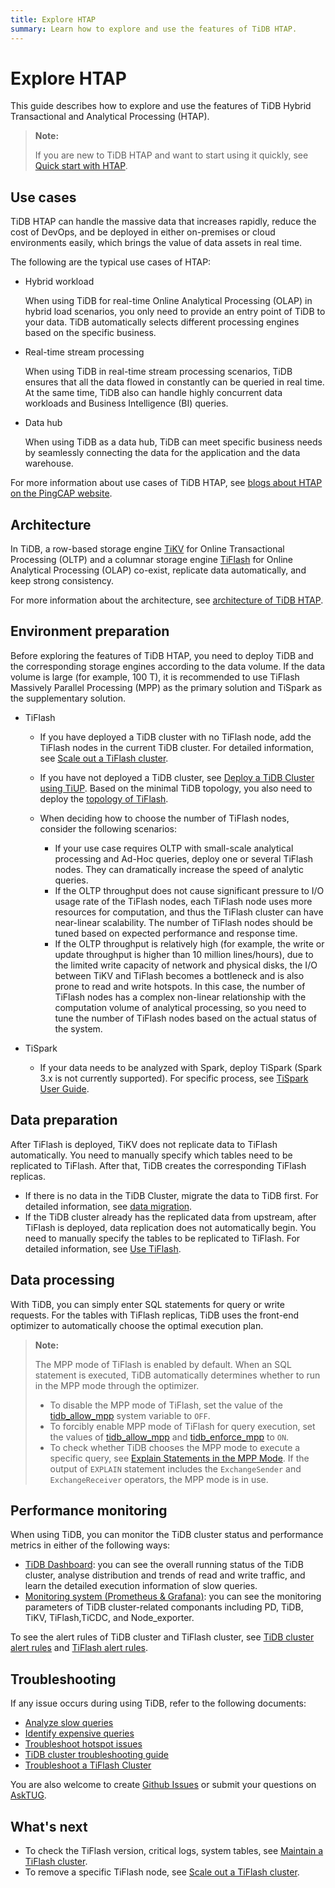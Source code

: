 ```yaml
---
title: Explore HTAP
summary: Learn how to explore and use the features of TiDB HTAP. 
---
```


# Explore HTAP

This guide describes how to explore and use the features of TiDB Hybrid Transactional and Analytical Processing (HTAP).

> **Note:**
>
> If you are new to TiDB HTAP and want to start using it quickly, see [Quick start with HTAP](/quick-start-with-htap.md).

## Use cases

TiDB HTAP can handle the massive data that increases rapidly, reduce the cost of DevOps, and be deployed in either on-premises or cloud environments easily, which brings the value of data assets in real time.

The following are the typical use cases of HTAP:

- Hybrid workload

    When using TiDB for real-time Online Analytical Processing (OLAP) in hybrid load scenarios, you only need to provide an entry point of TiDB to your data. TiDB automatically selects different processing engines based on the specific business.

- Real-time stream processing

    When using TiDB in real-time stream processing scenarios, TiDB ensures that all the data flowed in constantly can be queried in real time. At the same time, TiDB also can handle highly concurrent data workloads and Business Intelligence (BI) queries.

- Data hub

    When using TiDB as a data hub, TiDB can meet specific business needs by seamlessly connecting the data for the application and the data warehouse.

For more information about use cases of TiDB HTAP, see [blogs about HTAP on the PingCAP website](https://en.pingcap.com/blog/tag/HTAP).

## Architecture

In TiDB, a row-based storage engine [TiKV](/tikv-overview.md) for Online Transactional Processing (OLTP) and a columnar storage engine [TiFlash](/tiflash/tiflash-overview.md) for Online Analytical Processing (OLAP) co-exist, replicate data automatically, and keep strong consistency. 

For more information about the architecture, see [architecture of TiDB HTAP](/tiflash/tiflash-overview.md#architecture).

## Environment preparation 

Before exploring the features of TiDB HTAP, you need to deploy TiDB and the corresponding storage engines according to the data volume. If the data volume is large (for example, 100 T), it is recommended to use TiFlash Massively Parallel Processing (MPP) as the primary solution and TiSpark as the supplementary solution.

- TiFlash

    - If you have deployed a TiDB cluster with no TiFlash node, add the TiFlash nodes in the current TiDB cluster. For detailed information, see [Scale out a TiFlash cluster](/scale-tidb-using-tiup.md#scale-out-a-tiflash-cluster).
    - If you have not deployed a TiDB cluster, see [Deploy a TiDB Cluster using TiUP](/production-deployment-using-tiup.md).  Based on the minimal TiDB topology, you also need to deploy the [topology of TiFlash](/tiflash-deployment-topology.md).
    - When deciding how to choose the number of TiFlash nodes, consider the following scenarios:

        - If your use case requires OLTP with small-scale analytical processing and Ad-Hoc queries, deploy one or several TiFlash nodes. They can dramatically increase the speed of analytic queries.
        - If the OLTP throughput does not cause significant pressure to I/O usage rate of the TiFlash nodes, each TiFlash node uses more resources for computation, and thus the TiFlash cluster can have near-linear scalability. The number of TiFlash nodes should be tuned based on expected performance and response time.
        - If the OLTP throughput is relatively high (for example, the write or update throughput is higher than 10 million lines/hours), due to the limited write capacity of network and physical disks, the I/O between TiKV and TiFlash becomes a bottleneck and is also prone to read and write hotspots. In this case, the number of TiFlash nodes has a complex non-linear relationship with the computation volume of analytical processing, so you need to tune the number of TiFlash nodes based on the actual status of the system.

- TiSpark

    - If your data needs to be analyzed with Spark, deploy TiSpark (Spark 3.x is not currently supported). For specific process, see [TiSpark User Guide](/tispark-overview.md).

<!--    - Real-time stream processing
  - If you want to build an efficient and easy-to-use real-time data warehouse with TiDB and Flink, you are welcome to participate in Apache Flink x TiDB meetups.-->

## Data preparation 

After TiFlash is deployed, TiKV does not replicate data to TiFlash automatically. You need to manually specify which tables need to be replicated to TiFlash. After that, TiDB creates the corresponding TiFlash replicas.

- If there is no data in the TiDB Cluster, migrate the data to TiDB first. For detailed information, see [data migration](/migration-overview.md).
- If the TiDB cluster already has the replicated data from upstream, after TiFlash is deployed, data replication does not automatically begin. You need to manually specify the tables to be replicated to TiFlash. For detailed information, see [Use TiFlash](/tiflash/use-tiflash.md).

## Data processing

With TiDB, you can simply enter SQL statements for query or write requests. For the tables with TiFlash replicas, TiDB uses the front-end optimizer to automatically choose the optimal execution plan.

> **Note:**
> 
> The MPP mode of TiFlash is enabled by default. When an SQL statement is executed, TiDB automatically determines whether to run in the MPP mode through the optimizer.
>
> - To disable the MPP mode of TiFlash, set the value of the [tidb_allow_mpp](/system-variables.md#tidb_allow_mpp-new-in-v50) system variable to `OFF`.
> - To forcibly enable MPP mode of TiFlash for query execution, set the values of [tidb_allow_mpp](/system-variables.md#tidb_allow_mpp-new-in-v50) and [tidb_enforce_mpp](/system-variables.md#tidb_enforce_mpp-new-in-v51) to `ON`.
> - To check whether TiDB chooses the MPP mode to execute a specific query, see [Explain Statements in the MPP Mode](/explain-mpp.md#explain-statements-in-the-mpp-mode). If the output of `EXPLAIN` statement includes the `ExchangeSender` and `ExchangeReceiver` operators, the MPP mode is in use.

## Performance monitoring

When using TiDB, you can monitor the TiDB cluster status and performance metrics in either of the following ways:

- [TiDB Dashboard](/dashboard/dashboard-intro.md): you can see the overall running status of the TiDB cluster, analyse distribution and trends of read and write traffic, and learn the detailed execution information of slow queries.
- [Monitoring system (Prometheus & Grafana)](/grafana-overview-dashboard.md): you can see the monitoring parameters of TiDB cluster-related componants including PD, TiDB, TiKV, TiFlash,TiCDC, and Node_exporter.

To see the alert rules of TiDB cluster and TiFlash cluster, see [TiDB cluster alert rules](/alert-rules.md) and [TiFlash alert rules](/tiflash/tiflash-alert-rules.md).

## Troubleshooting

If any issue occurs during using TiDB, refer to the following documents:

- [Analyze slow queries](/analyze-slow-queries.md)
- [Identify expensive queries](/identify-expensive-queries.md)
- [Troubleshoot hotspot issues](/troubleshoot-hot-spot-issues.md)
- [TiDB cluster troubleshooting guide](/troubleshoot-tidb-cluster.md)
- [Troubleshoot a TiFlash Cluster](/tiflash/troubleshoot-tiflash.md)

You are also welcome to create [Github Issues](https://github.com/pingcap/tiflash/issues) or submit your questions on [AskTUG](https://asktug.com/).

## What's next

- To check the TiFlash version, critical logs, system tables, see [Maintain a TiFlash cluster](/tiflash/maintain-tiflash.md).
- To remove a specific TiFlash node, see [Scale out a TiFlash cluster](/scale-tidb-using-tiup.md#scale-out-a-tiflash-cluster).
